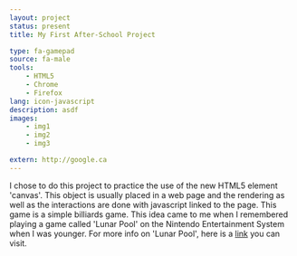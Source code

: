 ```yaml
---
layout: project
status: present
title: My First After-School Project

type: fa-gamepad
source: fa-male
tools:
    - HTML5
    - Chrome
    - Firefox
lang: icon-javascript
description: asdf
images:
    - img1
    - img2
    - img3

extern: http://google.ca
---
```


I chose to do this project to practice the use of the new HTML5 element 'canvas'. This object is usually placed in a web page and the rendering as well as the interactions are done with javascript linked to the page. This game is a simple billiards game. This idea came to me when I remembered playing a game called 'Lunar Pool' on the Nintendo Entertainment System when I was younger. For more info on 'Lunar Pool', here is a [link](http://google.com) you can visit.
